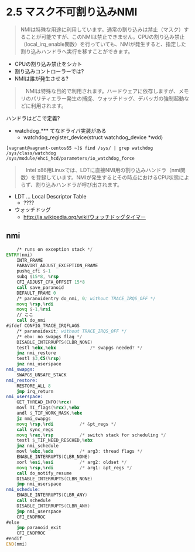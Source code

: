 # 2.5 マスク不可割り込みNMI

> NMIは特殊な用途に利用しています。通常の割り込みは禁止（マスク）することが可能ですが、このNMIは禁止できません。CPUの割り込み禁止（local_irq_enable関数）を行っていても、NMIが発生すると、指定した割り込みハンドラへ実行を移すことができます。

 * CPUの割り込み禁止をシカト
 * 割り込みコントローラーでは?
 * NMIは誰が発生させる?

>　NMIは特殊な目的で利用されます。ハードウェアに依存しますが、メモリのパリティエラー発生の捕捉、ウォッチドッグ、デバッガの強制起動などに利用されます。

ハンドラはどこで定義?

 * watchdog_*** てなドライバ実装がある
   * watchdog_register_device(struct watchdog_device *wdd)

```
[vagrant@vagrant-centos65 ~]$ find /sys/ | grep watchdog
/sys/class/watchdog
/sys/module/ehci_hcd/parameters/io_watchdog_force
```

>　Intel x86用Linuxでは、LDTに直接NMI用の割り込みハンドラ（nmi関数）を登録しています。NMIが発生するとその時点におけるCPU状態によらず、割り込みハンドラが呼び出されます。

 * LDT ... Local Descriptor Table
   * ????
 * ウォッチドッグ
   * http://ja.wikipedia.org/wiki/ウォッチドッグタイマー

## nmi

```asm
	/* runs on exception stack */
ENTRY(nmi)
	INTR_FRAME
	PARAVIRT_ADJUST_EXCEPTION_FRAME
	pushq_cfi $-1
	subq $15*8, %rsp
	CFI_ADJUST_CFA_OFFSET 15*8
	call save_paranoid
	DEFAULT_FRAME 0
	/* paranoidentry do_nmi, 0; without TRACE_IRQS_OFF */
	movq %rsp,%rdi
	movq $-1,%rsi
    // ここ
	call do_nmi
#ifdef CONFIG_TRACE_IRQFLAGS
	/* paranoidexit; without TRACE_IRQS_OFF */
	/* ebx:	no swapgs flag */
	DISABLE_INTERRUPTS(CLBR_NONE)
	testl %ebx,%ebx				/* swapgs needed? */
	jnz nmi_restore
	testl $3,CS(%rsp)
	jnz nmi_userspace
nmi_swapgs:
	SWAPGS_UNSAFE_STACK
nmi_restore:
	RESTORE_ALL 8
	jmp irq_return
nmi_userspace:
	GET_THREAD_INFO(%rcx)
	movl TI_flags(%rcx),%ebx
	andl $_TIF_WORK_MASK,%ebx
	jz nmi_swapgs
	movq %rsp,%rdi			/* &pt_regs */
	call sync_regs
	movq %rax,%rsp			/* switch stack for scheduling */
	testl $_TIF_NEED_RESCHED,%ebx
	jnz nmi_schedule
	movl %ebx,%edx			/* arg3: thread flags */
	ENABLE_INTERRUPTS(CLBR_NONE)
	xorl %esi,%esi 			/* arg2: oldset */
	movq %rsp,%rdi 			/* arg1: &pt_regs */
	call do_notify_resume
	DISABLE_INTERRUPTS(CLBR_NONE)
	jmp nmi_userspace
nmi_schedule:
	ENABLE_INTERRUPTS(CLBR_ANY)
	call schedule
	DISABLE_INTERRUPTS(CLBR_ANY)
	jmp nmi_userspace
	CFI_ENDPROC
#else
	jmp paranoid_exit
	CFI_ENDPROC
#endif
END(nmi)
```   




